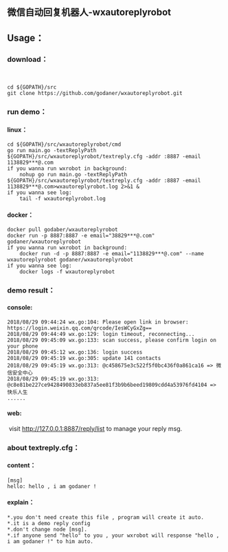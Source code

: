 ## 微信自动回复机器人-wxautoreplyrobot
## Usage：

### 	download：

​		

```
cd ${GOPATH}/src
git clone https://github.com/godaner/wxautoreplyrobot.git
```

### 	run demo：

#### linux：

```
cd ${GOPATH}/src/wxautoreplyrobot/cmd
go run main.go -textReplyPath ${GOPATH}/src/wxautoreplyrobot/textreply.cfg -addr :8887 -email  1138829***@.com
if you wanna run wxrobot in background:
	nohup go run main.go -textReplyPath ${GOPATH}/src/wxautoreplyrobot/textreply.cfg -addr :8887 -email 1138829***@.com>wxautoreplyrobot.log 2>&1 & 
if you wanna see log:
	tail -f wxautoreplyrobot.log
```

#### docker：

```
docker pull godaber/wxautoreplyrobot
docker run -p 8887:8887 -e email="38829***@.com" godaner/wxautoreplyrobot
if you wanna run wxrobot in background:
	docker run -d -p 8887:8887 -e email="1138829***@.com" --name wxautoreplyrobot godaner/wxautoreplyrobot
if you wanna see log:
	docker logs -f wxautoreplyrobot
```



### 	demo result：

#### console:

```
2018/08/29 09:44:24 wx.go:104: Please open link in browser: https://login.weixin.qq.com/qrcode/IesWCyGxZg==
2018/08/29 09:44:49 wx.go:129: login timeout, reconnecting...
2018/08/29 09:45:09 wx.go:133: scan success, please confirm login on your phone
2018/08/29 09:45:12 wx.go:136: login success
2018/08/29 09:45:19 wx.go:305: update 141 contacts
2018/08/29 09:45:19 wx.go:313: @c458675e3c522f5f0bc436f0a861ca16 => 微信安全中心
2018/08/29 09:45:19 wx.go:313: @c8e81be227ce9428490833eb837a5ee81f3b9b6beed19809cdd4a53976fd4104 => 快乐人生
......
```

#### web:

​	visit http://127.0.0.1:8887/reply/list to manage your reply msg.

### about textreply.cfg：

#### content：

```
[msg]
hello: hello , i am godaner !
```

#### explain：

```
*.you don't need create this file , program will create it auto.
*.it is a demo reply config
*.don't change node [msg].
*.if anyone send "hello" to you , your wxrobot will response "hello , i am godaner !" to him auto.
```

